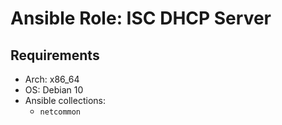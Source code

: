 # Ansible Role: ISC DHCP Server

## Requirements

- Arch: x86_64
- OS: Debian 10
- Ansible collections:
    - `netcommon`
